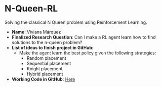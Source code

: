 # N-Queen-RL
Solving the classical N Queen problem using Reinforcement Learning.

- **Name**: Viviana Márquez
- **Finalized Research Question**: Can I make a RL agent learn how to find solutions to the n-queen problem?
- **List of ideas to finish project in GitHub**: 
    - Make the agent learn the best policy given the following strategies: 
        - Random placement
        - Sequential placement
        - Knight placement
        - Hybrid placement
- **Working Code in GitHub**: [Here](https://nbviewer.jupyter.org/github/vivianamarquez/N-Queen-RL/blob/master/Queens%202019.ipynb)
